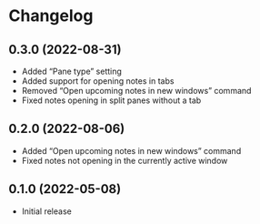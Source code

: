 # Changelog

## 0.3.0 (2022-08-31)

- Added “Pane type” setting
- Added support for opening notes in tabs
- Removed “Open upcoming notes in new windows” command
- Fixed notes opening in split panes without a tab

## 0.2.0 (2022-08-06)

- Added “Open upcoming notes in new windows” command
- Fixed notes not opening in the currently active window

## 0.1.0 (2022-05-08)

- Initial release
